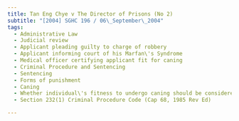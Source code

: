 ```yaml
---
title: Tan Eng Chye v The Director of Prisons (No 2) 
subtitle: "[2004] SGHC 196 / 06\_September\_2004"
tags:
  - Administrative Law
  - Judicial review
  - Applicant pleading guilty to charge of robbery
  - Applicant informing court of his Marfan\'s Syndrome
  - Medical officer certifying applicant fit for caning
  - Criminal Procedure and Sentencing
  - Sentencing
  - Forms of punishment
  - Caning
  - Whether individual\'s fitness to undergo caning should be considered before or after sentencing
  - Section 232(1) Criminal Procedure Code (Cap 68, 1985 Rev Ed)

---
```


